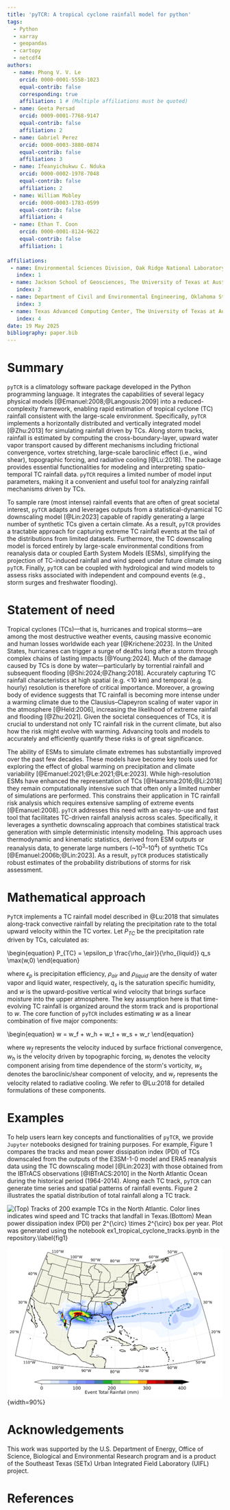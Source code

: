 ```yaml
---
title: 'pyTCR: A tropical cyclone rainfall model for python'
tags:
  - Python
  - xarray
  - geopandas
  - cartopy
  - netcdf4
authors:
  - name: Phong V. V. Le
    orcid: 0000-0001-5558-1023
    equal-contrib: false
    corresponding: true
    affiliation: 1 # (Multiple affiliations must be quoted)
  - name: Geeta Persad
    orcid: 0009-0001-7768-9147
    equal-contrib: false
    affiliation: 2
  - name: Gabriel Perez
    orcid: 0000-0003-3880-0874
    equal-contrib: false
    affiliation: 3
  - name: Ifeanyichukwu C. Nduka
    orcid: 0000-0002-1978-7048
    equal-contrib: false
    affiliation: 2
  - name: William Mobley
    orcid: 0000-0003-1783-0599
    equal-contrib: false
    affiliation: 4
  - name: Ethan T. Coon
    orcid: 0000-0001-8124-9622
    equal-contrib: false
    affiliation: 1

affiliations:
 - name: Environmental Sciences Division, Oak Ridge National Laboratory, Oak Ridge, TN, USA
   index: 1
 - name: Jackson School of Geosciences, The University of Texas at Austin, Austin, TX, USA 
   index: 2
 - name: Department of Civil and Environmental Engineering, Oklahoma State University, OK, USA
   index: 3
 - name: Texas Advanced Computing Center, The University of Texas at Austin, Austin, TX, USA 
   index: 4
date: 19 May 2025
bibliography: paper.bib
---
```


# Summary
`pyTCR` is a climatology software package developed in the Python programming language.
It integrates the capabilities of several legacy physical models [@Emanuel:2008;@Langousis:2009] into a reduced-complexity framework, enabling rapid estimation of tropical cyclone (TC) rainfall consistent with the large-scale environment.
Specifically, `pyTCR` implements a horizontally distributed and vertically integrated model [@Zhu:2013] for simulating rainfall driven by TCs. Along storm tracks, rainfall is estimated by computing the cross-boundary-layer, upward water vapor transport caused by different mechanisms including frictional convergence, vortex stretching, large-scale baroclinic effect (i.e., wind shear), topographic forcing, and radiative cooling [@Lu:2018].
The package provides essential functionalities for modeling and interpreting spatio-temporal TC rainfall data. `pyTCR` requires a limited number of model input parameters, making it a convenient and useful tool for analyzing rainfall mechanisms driven by TCs.

To sample rare (most intense) rainfall events that are often of great societal interest, `pyTCR` adapts and leverages outputs from a statistical-dynamical TC downscaling model [@Lin:2023] capable of rapidly generating a large number of synthetic TCs given a certain climate.
As a result, `pyTCR` provides a tractable approach for capturing extreme TC rainfall events at the tail of the distributions from limited datasets.
Furthermore, the TC downscaling model is forced entirely by large-scale environmental conditions from reanalysis data or coupled Earth System Models (ESMs), simplifying the projection of TC-induced rainfall and wind speed under future climate using `pyTCR`. Finally, `pyTCR` can be coupled with hydrological and wind models to assess risks associated with independent and compound events (e.g., storm surges and freshwater flooding).


# Statement of need
Tropical cyclones (TCs)&mdash;that is, hurricanes and tropical storms&mdash;are among the most destructive weather events, causing massive economic and human losses worldwide each year [@Krichene:2023]. In the United States, hurricanes can trigger a surge of deaths long after a storm through complex chains of lasting impacts [@Young:2024]. Much of the damage caused by TCs is done by water&mdash;particularly by torrential rainfall and subsequent flooding [@Shi:2024;@Zhang:2018]. Accurately capturing TC rainfall characteristics at high spatial (e.g. <10 km) and temporal (e.g. hourly) resolution is therefore of critical importance. Moreover, a growing body of evidence suggests that TC rainfall is becoming more intense under a warming climate due to the Clausius–Clapeyron scaling of water vapor in the atmosphere [@Held:2006], increasing the likelihood of extreme rainfall and flooding [@Zhu:2021]. Given the societal consequences of TCs, it is crucial to understand not only TC rainfall risk in the current climate, but also how the risk might evolve with warming. Advancing tools and models to accurately and efficiently quantify these risks is of great significance.

The ability of ESMs to simulate climate extremes has substantially improved over the past few decades.
These models have become key tools used for exploring the effect of global warming on precipitation and climate variability [@Emanuel:2021;@Le:2021;@Le:2023].
While high-resolution ESMs have enhanced the representation of TCs [@Haarsma:2016;@Li:2018] they remain computationally intensive such that often only a limited number of simulations are performed.
This constrains their application in TC rainfall risk analysis which requires extensive sampling of extreme events [@Emanuel:2008].
`pyTCR` addresses this need with an easy-to-use and fast tool that facilitates TC-driven rainfall analysis across scales.
Specifically, it leverages a synthetic downscaling approach that combines statistical track generation with simple deterministic intensity modeling.
This approach uses thermodynamic and kinematic statistics, derived from ESM outputs or reanalysis data, to generate large numbers (~$10^3$&ndash;$10^4$) of synthetic TCs [@Emanuel:2006b;@Lin:2023].
As a result, `pyTCR` produces statistically robust estimates of the probability distributions of storms for risk assessment.


# Mathematical approach
`PyTCR` implements a TC rainfall model described in @Lu:2018 that simulates along-track convective rainfall by relating the precipitation rate to the total upward velocity within the TC vortex. Let $P_{TC}$ be the precipitation rate driven by TCs, calculated as:

\begin{equation}
P_{TC} = \epsilon_p \frac{\rho_{air}}{\rho_{liquid}} q_s \max(w,0)
\end{equation}

where $\epsilon_p$ is precipitation efficiency, $\rho_{air}$ and $\rho_{liquid}$ are the density of water vapor and liquid water, respectively, $q_s$ is the saturation specific humidity, and $w$ is the upward-positive vertical wind velocity that brings surface moisture into the upper atmosphere.
The key assumption here is that time-evolving TC rainfall is organized around the storm track and is proportional to $w$. The core function of `pyTCR` includes estimating $w$ as a linear combination of five major components:

\begin{equation}
w = w_f + w_h + w_t + w_s + w_r
\end{equation}

where $w_f$ represents the velocity induced by surface frictional convergence, $w_h$ is the velocity driven by topographic forcing, $w_t$ denotes the velocity component arising from time dependence of the storm's vorticity, $w_s$ denotes the baroclinic/shear component of velocity, and $w_r$ represents the velocity related to radiative cooling. We refer to @Lu:2018 for detailed formulations of these components.


# Examples

To help users learn key concepts and functionalities of `pyTCR`, we provide `Jupyter` notebooks designed for training purposes. For example, Figure 1 compares the tracks and mean power dissipation index (PDI) of TCs downscaled from the outputs of the E3SM-1-0 model and ERA5 reanalysis data using the TC downscaling model [@Lin:2023] with those obtained from the IBTrACS observations [@IBTrACS:2010] in the North Atlantic Ocean during the historical period (1964-2014).
Along each TC track, `pyTCR` can generate time series and spatial patterns of rainfall events. Figure 2 illustrates the spatial distribution of total rainfall along a TC track.

![(Top) Tracks of 200 example TCs in the North Atlantic. Color lines indicates wind speed and TC tracks that landfall in Texas.(Bottom) Mean power dissipation index (PDI) per $2^{\circ} \times 2^{\circ}$ box per year. Plot was generated using the notebook `ex1_tropical_cyclone_tracks.ipynb` in the repository.\label{fig1}](Fig1.png)

![Spatial distribution of total rainfall generated for a particular TC track that makes landfall on Texas, USA. Plot was generated using the notebook `ex2_rainfall_generation.ipynb` in the repository\label{fig2}](Fig2.png){width=90%}

# Acknowledgements
This work was supported by the U.S. Department of Energy, Office of Science, Biological and Environmental Research program and is a product of the Southeast Texas (SETx) Urban Integrated Field Laboratory (UIFL) project.

# References

